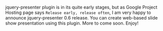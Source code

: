 jquery-presenter plugin is in its quite early stages, but as Google Project Hosting page says `Release early, release often`, I am very happy to announce jquery-presenter 0.6 release. You can create web-based slide show presentation using this plugin. More to come soon. Enjoy!











